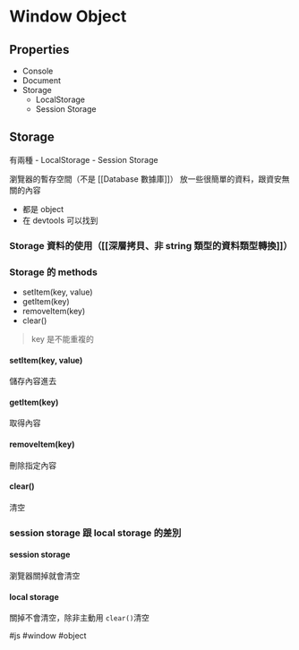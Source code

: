# Window Object
## Properties
- Console
- Document
- Storage
	- LocalStorage
	- Session Storage

## Storage
有兩種
	- LocalStorage
	- Session Storage
	
瀏覽器的暫存空間（不是 [[Database 數據庫]]）
放一些很簡單的資料，跟資安無關的內容

- 都是 object
- 在 devtools 可以找到


### Storage 資料的使用（[[深層拷貝、非 string 類型的資料類型轉換]]）





### Storage 的 methods 
- setItem(key, value)
- getItem(key)
- removeItem(key)
- clear()

> key 是不能重複的


#### setItem(key, value)
儲存內容進去
#### getItem(key)
取得內容
#### removeItem(key)
刪除指定內容
#### clear()
清空

### session storage 跟 local storage 的差別
#### session storage
瀏覽器關掉就會清空
#### local storage
關掉不會清空，除非主動用 `clear()`清空

#js #window #object
